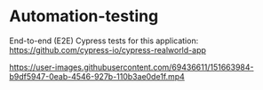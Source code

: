 # Automation-testing

End-to-end (E2E) Cypress tests for this application: https://github.com/cypress-io/cypress-realworld-app



https://user-images.githubusercontent.com/69436611/151663984-b9df5947-0eab-4546-927b-110b3ae0de1f.mp4

